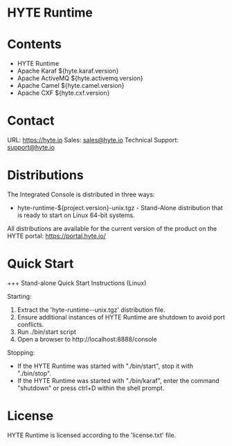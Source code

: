 HYTE Runtime
============
 
Contents
========

 * HYTE Runtime
 * Apache Karaf ${hyte.karaf.version}
 * Apache ActiveMQ ${hyte.activemq.version}
 * Apache Camel ${hyte.camel.version}
 * Apache CXF ${hyte.cxf.version}
 
Contact
=======

URL: https://hyte.io
Sales: <sales@hyte.io>
Technical Support: <support@hyte.io>

Distributions
=============

The Integrated Console is distributed in three ways:

 * hyte-runtime-${project.version}-unix.tgz - Stand-Alone distribution that is ready to start on Linux 64-bit systems.

All distributions are available for the current version of the product on the HYTE portal: https://portal.hyte.io/

Quick Start
===========

+++ Stand-alone Quick Start Instructions (Linux)

 Starting: 

 1. Extract the 'hyte-runtime-<version>-unix.tgz' distribution file.
 2. Ensure additional instances of HYTE Runtime are shutdown to avoid port conflicts.
 3. Run ./bin/start script
 4. Open a browser to http://localhost:8888/console 

 Stopping:

 * If the HYTE Runtime was started with "./bin/start", stop it with "./bin/stop".
 * If the HYTE Runtime was started with "./bin/karaf", enter the command "shutdown" or press ctrl+D within the shell prompt.

License
====================

HYTE Runtime is licensed according to the 'license.txt' file.
